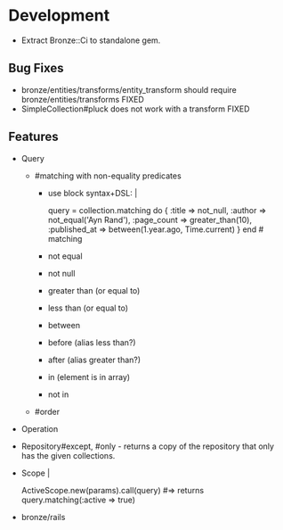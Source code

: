 # Development

- Extract Bronze::Ci to standalone gem.

## Bug Fixes

- bronze/entities/transforms/entity_transform should require bronze/entities/transforms FIXED
- SimpleCollection#pluck does not work with a transform FIXED

## Features

- Query
  - #matching with non-equality predicates
    - use block syntax+DSL: |

      query = collection.matching do
        {
          :title => not_null,
          :author => not_equal('Ayn Rand'),
          :page_count => greater_than(10),
          :published_at => between(1.year.ago, Time.current)
        }
      end # matching
    - not equal
    - not null
    - greater than (or equal to)
    - less than (or equal to)
    - between
    - before (alias less than?)
    - after (alias greater than?)
    - in (element is in array)
    - not in
  - #order
- Operation
- Repository#except, #only - returns a copy of the repository that only has the given collections.
- Scope |

  ActiveScope.new(params).call(query)
  #=> returns query.matching(:active => true)

- bronze/rails
